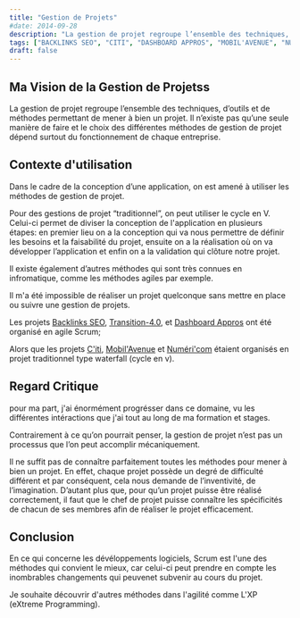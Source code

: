 ```yaml
---
title: "Gestion de Projets"
#date: 2014-09-28
description: "La gestion de projet regroupe l’ensemble des techniques, d’outils et de méthodes permettant de mener à bien un projet."
tags: ["BACKLINKS SEO", "CITI", "DASHBOARD APPROS", "MOBIL'AVENUE", "NUMERI'COM", "TRANSITION 4.0", "TECHNIQUES"]
draft: false
---
```


## Ma Vision de la Gestion de Projetss

 La gestion de projet regroupe l’ensemble des techniques, d’outils et de méthodes permettant de mener à bien un projet. Il n’existe pas qu’une seule manière de faire et le choix des différentes méthodes de gestion de projet dépend surtout du fonctionnement de chaque entreprise.
 


## Contexte d'utilisation

Dans le cadre de la conception d’une application, on est amené à utiliser les méthodes de gestion de projet. 

Pour des gestions de projet “traditionnel”, on peut utiliser le cycle en V. Celui-ci permet de diviser la conception de l'application en plusieurs étapes: en premier lieu on a  la conception qui va nous permettre de définir les besoins et la faisabilité du projet, ensuite on a la réalisation où on va développer l’application et enfin on a la validation qui clôture notre projet. 

Il existe également d’autres méthodes qui sont très connues en infromatique, comme les méthodes agiles par exemple.

Il m'a été impossible de réaliser un projet quelconque sans mettre en place ou suivre une gestion de projets.

Les projets [Backlinks SEO](../../projets/backlinks-seo), [Transition-4.0](../../projets/transition-4.0), et [Dashboard Appros](../../projets/dashboardappro) ont été organisé en agile Scrum;

Alors que les projets [C'iti](../../projets/citi), [Mobil'Avenue](../../projets/mobilavenue) et [Numéri'com](../../projets/numericom) étaient organisés en projet traditionnel type waterfall (cycle en v).


## Regard Critique
pour ma part, j'ai énormément progrésser dans ce domaine, vu les différentes intéractions que j'ai tout au long de ma formation et stages.

Contrairement à ce qu’on pourrait penser, la gestion de projet n’est pas un processus que l’on peut accomplir mécaniquement. 

Il ne suffit pas de connaître parfaitement toutes les méthodes pour mener à bien un projet. En effet, chaque projet possède un degré de difficulté différent et par conséquent, cela nous demande de l’inventivité, de l’imagination. 
D’autant plus que, pour qu’un projet puisse être réalisé correctement, il faut que le chef de projet puisse connaître les spécificités de chacun de ses membres afin de réaliser le projet efficacement.

## Conclusion
En ce qui concerne les dévéloppements logiciels, Scrum est l'une des méthodes qui convient le mieux, car celui-ci peut prendre en compte les inombrables changements qui peuvenet subvenir au cours du projet.

Je souhaite découvrir d'autres méthodes dans l'agilité comme L'XP (eXtreme Programming).